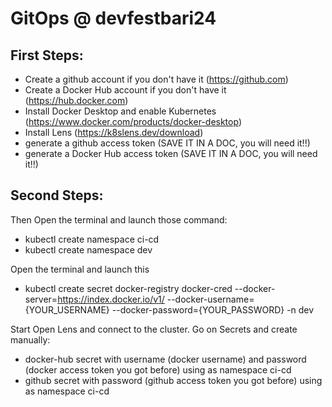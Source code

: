 # GitOps @ devfestbari24

## First Steps:
- Create a github account if you don't have it (https://github.com)
- Create a Docker Hub account if you don't have it (https://hub.docker.com)
- Install Docker Desktop and enable Kubernetes (https://www.docker.com/products/docker-desktop)
- Install Lens (https://k8slens.dev/download)
- generate a github access token (SAVE IT IN A DOC, you will need it!!)
- generate a Docker Hub access token (SAVE IT IN A DOC, you will need it!!)

## Second Steps:
Then Open the terminal and launch those command:
- kubectl create namespace ci-cd
- kubectl create namespace dev

Open the terminal and launch this
- kubectl create secret docker-registry docker-cred --docker-server=https://index.docker.io/v1/ --docker-username={YOUR_USERNAME} --docker-password={YOUR_PASSWORD} -n dev

Start Open Lens and connect to the cluster.
Go on Secrets and create manually:
- docker-hub secret with username (docker username) and password (docker access token you got before) using as namespace ci-cd
- github secret with password (github access token you got before) using as namespace ci-cd
